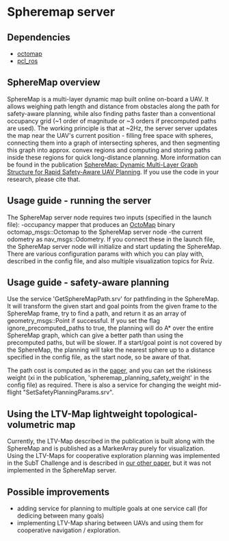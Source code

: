 # Spheremap server

## Dependencies

* [octomap](https://octomap.github.io/)
* [pcl_ros](http://wiki.ros.org/pcl_ros)

## SphereMap overview
SphereMap is a multi-layer dynamic map built online on-board a UAV. It allows weighing path length and distance from obstacles along the path for safety-aware planning, while also finding paths faster than a conventional occupancy grid (~1 order of magnitude or ~3 orders if precomputed paths are used).
The working principle is that at ~2Hz, the server server updates the map near the UAV's current position - filling free space with spheres, connecting them into a graph of intersecting spheres, and then segmenting this graph into approx. convex regions and computing and storing paths inside these regions for quick long-distance planning.
More information can be found in the publication [SphereMap: Dynamic Multi-Layer Graph Structure for Rapid Safety-Aware UAV Planning](https://arxiv.org/pdf/2302.01833.pdf). If you use the code in your research, please cite that.

## Usage guide - running the server
The SphereMap server node requires two inputs (specified in the launch file): 
-occupancy mapper that produces an [OctoMap](https://octomap.github.io/) binary octomap_msgs::Octomap to the SphereMap server node 
-the current odometry as nav_msgs::Odometry.
If you connect these in the launch file, the SphereMap server node will initialize and start updating the SphereMap. There are various configuration params with which you can play with, described in the config file, and also multiple visualization topics for Rviz.

## Usage guide - safety-aware planning
Use the service 'GetSphereMapPath.srv' for pathfinding in the SphereMap. It will transform the given start and goal points from the given frame to the SphereMap frame, try to find a path, and return it as an array of geometry_msgs::Point if successful. If you set the flag ignore_precomputed_paths to true, the planning will do A* over the entire SphereMap graph, which can give a better path than using the precomputed paths, but will be slower. If a start/goal point is not covered by the SphereMap, the planning will take the nearest sphere up to a distance specified in the config file, as the start node, so be aware of that.

The path cost is computed as in the [paper](https://arxiv.org/pdf/2302.01833.pdf), and you can set the riskiness weight (xi in the publication, 'spheremap_planning_safety_weight' in the config file) as required. There is also a service for changing the weight mid-flight "SetSafetyPlanningParams.srv".

## Using the LTV-Map lightweight topological-volumetric map
Currently, the LTV-Map described in the publication is built along with the SphereMap and is published as a MarkerArray purely for visualization. Using the LTV-Maps for cooperative exploration planning was implemented in the SubT Challenge and is described in [our other paper](https://arxiv.org/abs/2206.08185), but it was not implemented in the SphereMap server.

## Possible improvements
* adding service for planning to multiple goals at one service call (for dedicing between many goals)
* implementing LTV-Map sharing between UAVs and using them for cooperative navigation / exploration.
